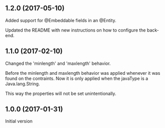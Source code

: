 ## 1.2.0 (2017-05-10)
Added support for @Embeddable fields in an @Entity.

Updated the README with new instructions on how to configure the back-end. 

## 1.1.0 (2017-02-10)
Changed the 'minlength' and 'maxlength' behavior.

Before the minlength and maxlength behavior was applied whenever it
was found on the contraints. Now it is only applied when the javaType
is a Java.lang.String.

This way the properties will not be set unintentionally.

## 1.0.0 (2017-01-31)
Initial version